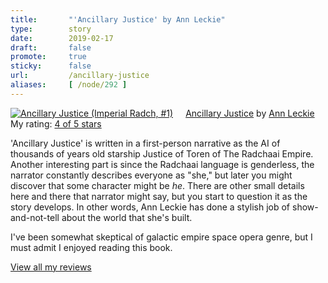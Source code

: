 ```yaml
---
title:       "'Ancillary Justice' by Ann Leckie"
type:        story
date:        2019-02-17
draft:       false
promote:     true
sticky:      false
url:         /ancillary-justice
aliases:     [ /node/292 ]
---
```

<a href="https://www.goodreads.com/book/show/35696749-ancillary-justice" style="float: left; padding-right: 20px"><img border="0" alt="Ancillary Justice (Imperial Radch, #1)" src="https://images.gr-assets.com/books/1500338704m/35696749.jpg" /></a><a href="https://www.goodreads.com/book/show/35696749-ancillary-justice">Ancillary Justice</a> by <a href="https://www.goodreads.com/author/show/3365457.Ann_Leckie">Ann Leckie</a><br>
My rating: <a href="https://www.goodreads.com/review/show/2162094397">4 of 5 stars</a>

'Ancillary Justice' is written in a first-person narrative as the AI of thousands of years old starship Justice of Toren of The Radchaai Empire. Another interesting part is since the Radchaai language is genderless, the narrator constantly describes everyone as "she," but later you might discover that some character might be <i>he</i>. There are other small details here and there that narrator might say, but you start to question it as the story develops. In other words, Ann Leckie has done a stylish job of show-and-not-tell about the world that she's built.

I've been somewhat skeptical of galactic empire space opera genre, but I must admit I enjoyed reading this book.

<a href="https://www.goodreads.com/review/list/18992761-eugene-yokota">View all my reviews</a>
